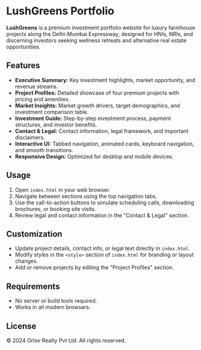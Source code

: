 # LushGreens Portfolio

**LushGreens** is a premium investment portfolio website for luxury farmhouse projects along the Delhi-Mumbai Expressway, designed for HNIs, NRIs, and discerning investors seeking wellness retreats and alternative real estate opportunities.

## Features

- **Executive Summary:** Key investment highlights, market opportunity, and revenue streams.
- **Project Profiles:** Detailed showcase of four premium projects with pricing and amenities.
- **Market Insights:** Market growth drivers, target demographics, and investment comparison table.
- **Investment Guide:** Step-by-step investment process, payment structures, and investor benefits.
- **Contact & Legal:** Contact information, legal framework, and important disclaimers.
- **Interactive UI:** Tabbed navigation, animated cards, keyboard navigation, and smooth transitions.
- **Responsive Design:** Optimized for desktop and mobile devices.

## Usage

1. Open `index.html` in your web browser.
2. Navigate between sections using the top navigation tabs.
3. Use the call-to-action buttons to simulate scheduling calls, downloading brochures, or booking site visits.
4. Review legal and contact information in the "Contact & Legal" section.

## Customization

- Update project details, contact info, or legal text directly in `index.html`.
- Modify styles in the `<style>` section of `index.html` for branding or layout changes.
- Add or remove projects by editing the "Project Profiles" section.

## Requirements

- No server or build tools required.
- Works in all modern browsers.

## License

© 2024 Orlov Realty Pvt Ltd. All rights reserved.
